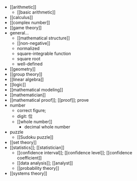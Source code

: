 - [[arithmetic]]
    - [[basic arithmetic]]
- [[calculus]]
- [[complex number]]
- [[game theory]]
- general...
    - [[mathematical structure]]
    - [[non-negative]]
    - normalized
    - square-integrable function
    - square root
    - well-defined
- [[geometry]]
- [[group theory]]
- [[linear algebra]]
- [[logic]]
- [[mathematical modeling]]
- [[mathematician]]
- [[mathematical proof]]; [[proof]]; prove
- number
    - correct figure;
    - digit: 位
    - [[whole number]]
        - decimal whole number
- puzzle
    - [[Sudoku puzzle]]
- [[set theory]]
- [[statistics]]; [[statistician]]
    - [[confidence interval]]; [[confidence level]]; [[confidence coefficient]]
    - [[data analysis]]; [[analyst]]
    - [[probability theory]]
- [[systems theory]]
